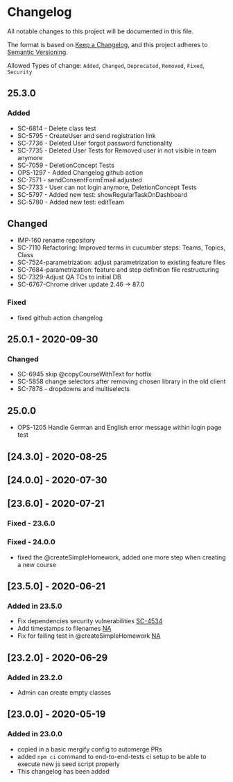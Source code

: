 # Changelog

All notable changes to this project will be documented in this file.

The format is based on [Keep a Changelog](https://keepachangelog.com/en/1.0.0/), and this project adheres to [Semantic Versioning](https://semver.org/spec/v2.0.0.html).

Allowed Types of change: `Added`, `Changed`, `Deprecated`, `Removed`, `Fixed`, `Security`

## 25.3.0

### Added

- SC-6814 - Delete class test
- SC-5795 - CreateUser and send registration link
- SC-7736 - Deleted User forgot password functionality
- SC-7735 - Deleted User Tests for Removed user in not visible in team anymore
- SC-7059 - DeletionConcept Tests
- OPS-1297 - Added Changelog github action
- SC-7571 - sendConsentFormEmail adjusted
- SC-7733 - User can not login anymore, DeletionConcept Tests
- SC-5797 - Added new test: showRegularTaskOnDashboard
- SC-5780 - Added new test: editTeam

## Changed

- IMP-160 rename repository
- SC-7110 Refactoring: Improved terms in cucumber steps: Teams, Topics, Class
- SC-7524-parametrization: adjust parametrization to existing feature files
- SC-7684-parametrization: feature and step definition file restructuring
- SC-7329-Adjust QA TCs to initial DB
- SC-6767-Chrome driver update 2.46 -> 87.0

### Fixed

- fixed github action changelog

## 25.0.1 - 2020-09-30

### Changed

- SC-6945 skip @copyCourseWithText for hotfix
- SC-5858 change selectors after removing chosen library in the old client
- SC-7878 - dropdowns and multiselects

## 25.0.0

- OPS-1205 Handle German and English error message within login page test

## [24.3.0] - 2020-08-25

## [24.0.0] - 2020-07-30

## [23.6.0] - 2020-07-21

### Fixed - 23.6.0
### Fixed - 24.0.0
- fixed the @createSimpleHomework, added one more step when creating a new course


## [23.5.0] - 2020-06-21

### Added in 23.5.0

- Fix dependencies security vulnerabilities [SC-4534](https://github.com/hpi-schul-cloud/end-to-end-tests/pull/78)
- Add timestamps to filenames [NA](https://github.com/hpi-schul-cloud/end-to-end-tests/pull/75)
- Fix for failing test in @createSimpleHomework [NA](https://github.com/hpi-schul-cloud/end-to-end-tests/pull/72)

## [23.2.0] - 2020-06-29

### Added in 23.2.0

- Admin can create empty classes

## [23.0.0] - 2020-05-19

### Added in 23.0.0

- copied in a basic mergify config to automerge PRs
- added `npm ci` command to end-to-end-tests ci setup to be able to execute new js seed script properly
- This changelog has been added

